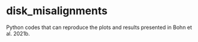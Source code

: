 # disk_misalignments
Python codes that can reproduce the plots and results presented in Bohn et al. 2021b.
